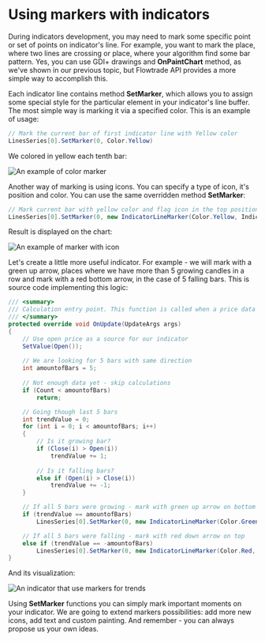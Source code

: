 # Using markers with indicators

During indicators development, you may need to mark some specific point or set of points on indicator's line. For example, you want to mark the place, where two lines are crossing or place, where your algorithm find some bar pattern. Yes, you can use GDI+ drawings and **OnPaintChart** method, as we've shown in our previous topic, but Flowtrade API provides a more simple way to accomplish this.

Each indicator line contains method **SetMarker**, which allows you to assign some special style for the particular element in your indicator's line buffer. The most simple way is marking it via a specified color. This is an example of usage:

```csharp
// Mark the current bar of first indicator line with Yellow color
LinesSeries[0].SetMarker(0, Color.Yellow)
```

We colored in yellow each tenth bar:

![An example of color marker](../.gitbook/assets/each10.png)

Another way of marking is using icons. You can specify a type of icon, it's position and color. You can use the same overridden method **SetMarker**:

```csharp
// Mark current bar with yellow color and flag icon in the top position
LinesSeries[0].SetMarker(0, new IndicatorLineMarker(Color.Yellow, IndicatorLineMarkerIconType.Flag));
```

Result is displayed on the chart:

![An example of marker with icon](../.gitbook/assets/each10-flag.png)

Let's create a little more useful indicator. For example - we will mark with a green up arrow, places where we have more than 5 growing candles in a row and mark with a red bottom arrow, in the case of 5 falling bars. This is source code implementing this logic:

```csharp
/// <summary>
/// Calculation entry point. This function is called when a price data updates. 
/// </summary>
protected override void OnUpdate(UpdateArgs args)
{
    // Use open price as a source for our indicator
    SetValue(Open());
    
    // We are looking for 5 bars with same direction
    int amountofBars = 5;
            
    // Not enough data yet - skip calculations
    if (Count < amountofBars)
        return;

    // Going though last 5 bars
    int trendValue = 0;
    for (int i = 0; i < amountofBars; i++)
    {
        // Is it growing bar?
        if (Close(i) > Open(i))
            trendValue += 1;
                
        // Is it falling bars?
        else if (Open(i) > Close(i))
            trendValue += -1;
    }

    // If all 5 bars were growing - mark with green up arrow on bottom
    if (trendValue == amountofBars)
        LinesSeries[0].SetMarker(0, new IndicatorLineMarker(Color.Green, bottomIcon: IndicatorLineMarkerIconType.UpArrow));

    // If all 5 bars were falling - mark with red down arrow on top
    else if (trendValue == -amountofBars)
        LinesSeries[0].SetMarker(0, new IndicatorLineMarker(Color.Red, upperIcon: IndicatorLineMarkerIconType.DownArrow));
}
```

And its visualization:

![An indicator that use markers for trends](../.gitbook/assets/full-code.png)

Using **SetMarker** functions you can simply mark important moments on your indicator. We are going to extend markers possibilities: add more new icons, add text and custom painting. And remember - you can always propose us your own ideas.
